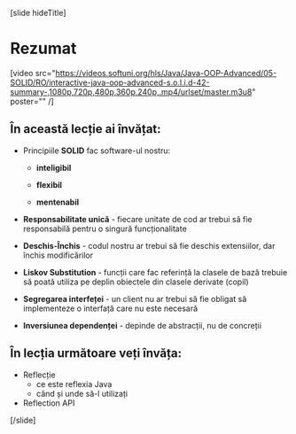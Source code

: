 [slide hideTitle]
# Rezumat

[video src="https://videos.softuni.org/hls/Java/Java-OOP-Advanced/05-SOLID/RO/interactive-java-oop-advanced-s.o.l.i.d-42-summary-,1080p,720p,480p,360p,240p,.mp4/urlset/master.m3u8" poster="" /]

## În această lecție ai învățat:

- Principiile **SOLID** fac software-ul nostru:

    - **inteligibil**

    - **flexibil**

    - **mentenabil**

- **Responsabilitate unică** - fiecare unitate de cod ar trebui să fie responsabilă pentru o singură funcționalitate
 
- **Deschis-Închis** - codul nostru ar trebui să fie deschis extensiilor, dar închis modificărilor

- **Liskov Substitution** - funcții care fac referință la clasele de bază trebuie să poată utiliza pe deplin obiectele din clasele derivate (copil)

- **Segregarea interfeței** - un client nu ar trebui să fie obligat să implementeze o interfață care nu este necesară

- **Inversiunea dependenței** - depinde de abstracții, nu de concreții


## În lecția următoare veți învăța:
- Reflecție
    * ce este reflexia Java
    * când și unde să-l utilizați
- Reflection API

[/slide]
